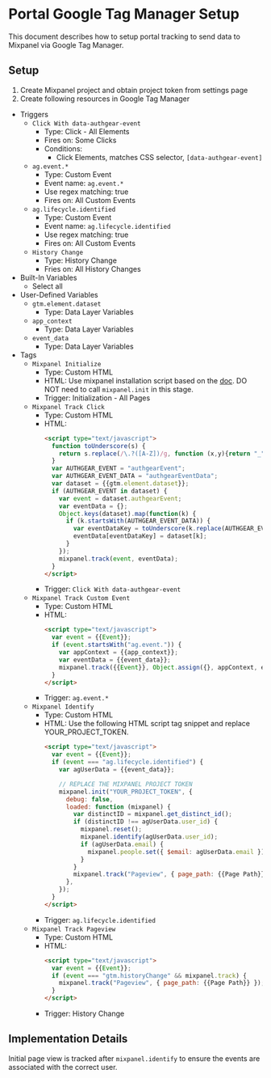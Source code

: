 # Portal Google Tag Manager Setup

This document describes how to setup portal tracking to send data to Mixpanel via Google Tag Manager.

## Setup

1. Create Mixpanel project and obtain project token from settings page
1. Create following resources in Google Tag Manager
  - Triggers
    - `Click With data-authgear-event`
      - Type: Click - All Elements
      - Fires on: Some Clicks
      - Conditions:
        - Click Elements, matches CSS selector, `[data-authgear-event]`
    - `ag.event.*`
      - Type: Custom Event
      - Event name: `ag.event.*`
      - Use regex matching: true
      - Fires on: All Custom Events
    - `ag.lifecycle.identified`
      - Type: Custom Event
      - Event name: `ag.lifecycle.identified`
      - Use regex matching: true
      - Fires on: All Custom Events
    - `History Change`
      - Type: History Change
      - Fries on: All History Changes
  - Built-In Variables
    - Select all
  - User-Defined Variables
    - `gtm.element.dataset`
      - Type: Data Layer Variables
    - `app_context`
      - Type: Data Layer Variables
    - `event_data`
      - Type: Data Layer Variables
  - Tags
    - `Mixpanel Initialize`
      - Type: Custom HTML
      - HTML: Use mixpanel installation script based on the [doc](https://developer.mixpanel.com/docs/javascript-quickstart#installation-option-2-html). DO NOT need to call `mixpanel.init` in this stage.
      - Trigger: Initialization - All Pages
    - `Mixpanel Track Click`
      - Type: Custom HTML
      - HTML:
        ```html
        <script type="text/javascript">
          function toUnderscore(s) {
            return s.replace(/\.?([A-Z])/g, function (x,y){return "_" + y.toLowerCase()}).replace(/^_/, "");
          }
          var AUTHGEAR_EVENT = "authgearEvent";
          var AUTHGEAR_EVENT_DATA = "authgearEventData";
          var dataset = {{gtm.element.dataset}};
          if (AUTHGEAR_EVENT in dataset) {
            var event = dataset.authgearEvent;
            var eventData = {};
            Object.keys(dataset).map(function(k) {
              if (k.startsWith(AUTHGEAR_EVENT_DATA)) {
                var eventDataKey = toUnderscore(k.replace(AUTHGEAR_EVENT_DATA, ""));
                eventData[eventDataKey] = dataset[k];
              }
            });
            mixpanel.track(event, eventData);
          }
        </script>
        ```
      - Trigger: `Click With data-authgear-event`
    - `Mixpanel Track Custom Event`
      - Type: Custom HTML
      - HTML:
        ```html
        <script type="text/javascript">
          var event = {{Event}};
          if (event.startsWith("ag.event.")) {
            var appContext = {{app_context}};
            var eventData = {{event_data}};
            mixpanel.track({{Event}}, Object.assign({}, appContext, eventData));
          }
        </script>
        ```
      - Trigger: `ag.event.*`
    - `Mixpanel Identify`
      - Type: Custom HTML
      - HTML: Use the following HTML script tag snippet and replace YOUR_PROJECT_TOKEN.
        ```html
        <script type="text/javascript">
          var event = {{Event}};
          if (event === "ag.lifecycle.identified") {
            var agUserData = {{event_data}};

            // REPLACE THE MIXPANEL PROJECT TOKEN
            mixpanel.init("YOUR_PROJECT_TOKEN", {
              debug: false,
              loaded: function (mixpanel) {
                var distinctID = mixpanel.get_distinct_id();
                if (distinctID !== agUserData.user_id) {
                  mixpanel.reset();
                  mixpanel.identify(agUserData.user_id);
                  if (agUserData.email) {
                    mixpanel.people.set({ $email: agUserData.email });
                  }
                }
                mixpanel.track("Pageview", { page_path: {{Page Path}} });
              },
            });
          }
        </script>
        ```
      - Trigger: `ag.lifecycle.identified`
    - `Mixpanel Track Pageview`
      - Type: Custom HTML
      - HTML:
        ```html
        <script type="text/javascript">
          var event = {{Event}};
          if (event === "gtm.historyChange" && mixpanel.track) {
            mixpanel.track("Pageview", { page_path: {{Page Path}} });
          }
        </script>
        ```
      - Trigger: History Change

## Implementation Details

Initial page view is tracked after `mixpanel.identify` to ensure the events are
associated with the correct user.
